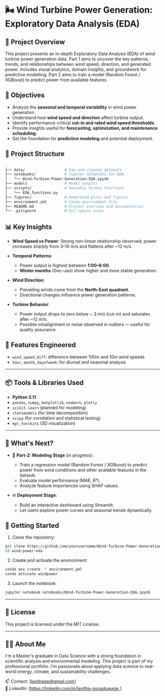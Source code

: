 # 🌬️ Wind Turbine Power Generation: Exploratory Data Analysis (EDA)

## 📌 Project Overview

This project presents an in-depth Exploratory Data Analysis (EDA) of wind turbine power generation data. 
Part 1 aims to uncover the key patterns, trends, and relationships between wind speed, direction, and generated power. 
Includes visual analytics, domain insights, and groundwork for predictive modelling.
Part 2 aims to train a model (Random Forest / XGBoost) to predict power from available features. 



## 🎯 Objectives

- Analyze the **seasonal and temporal variability** in wind power generation.
- Understand how **wind speed and direction** affect turbine output.
- Identify performance-critical **cut-in and rated wind speed thresholds**.
- Provide insights useful for **forecasting, optimization, and maintenance scheduling**.
- Set the foundation for **predictive modeling** and potential deployment.

## 📁 Project Structure

```bash
.
├── data/                  # Raw and cleaned datasets
├── notebooks/             # Jupyter notebooks for EDA
│   └── Wind-Turbine-Power-Generation-EDA.ipynb
├── models                 # Model outputs
├── scripts/               # Reusable Python functions
│   └── EDA_functions.py
├── figures/               # Generated plots and figures
├── environment.yml        # Conda environment file
├── README.md              # Project overview and documentation
└── .gitignore             # Git ignore rules

````

## 📊 Key Insights

* **Wind Speed vs Power**: Strong non-linear relationship observed; power increases sharply from 3–10 m/s and flattens after \~12 m/s.
* **Temporal Patterns**:

  * Power output is highest between **1:00–6:00**.
  * **Winter months** (Dec–Jan) show higher and more stable generation.
* **Wind Direction**:

  * Prevailing winds come from the **North-East quadrant**.
  * Directional changes influence power generation patterns.
* **Turbine Behavior**:

  * Power output drops to zero below ~ 3 m/s (cut-in) and saturates after ~12 m/s.
  * Possible misalignment or noise observed in outliers — useful for quality assurance.

## 📅 Features Engineered

* `wind_speed_diff`: difference between 100m and 10m wind speeds
* `hour`, `month`, `dayofweek`: for diurnal and seasonal analysis

---

## 📦 Tools & Libraries Used

* **Python 3.11**
* `pandas`, `numpy`, `matplotlib`, `seaborn`, `plotly`
* `scikit-learn` (planned for modeling)
* `statsmodels` (for time decomposition)
* `scipy` (for correlation and statistical testing)
* `mpl_toolkits` (3D visualization)

---

## 🧠 What's Next?

* 🔮 **Part-2: Modeling Stage** (in progress):

  * Train a regression model (Random Forest / XGBoost) to predict power from wind conditions and other available features in the dataset.
  * Evaluate model performance (MAE, R²).
  * Analyze feature importances using SHAP values.

* 🌐 **Deployment Stage**:

  * Build an interactive dashboard using Streamlit.
  * Let users explore power curves and seasonal trends dynamically.

## 🚀 Getting Started

1. Clone the repository:

```bash
git clone https://github.com/yourusername/Wind-Turbine-Power-Generations-EDA.git
cd wind-power-eda
```

2. Create and activate the environment:

```bash
conda env create -f environment.yml
conda activate windpower
```

3. Launch the notebook:

```bash
jupyter notebook notebooks/Wind-Turbine-Power-Generation-EDA.ipynb
```

---

## 📄 License

This project is licensed under the MIT License.

---

## 🙋‍♂️ About Me

I'm a Master's graduate in Data Science with a strong foundation in scientific analysis and environmental modeling. 
This project is part of my professional portfolio. 
I'm passionate about applying data science to real-world energy, climate, and sustainability challenges.

📫 Contact: \[[lasithagp@gmail.com](mailto:lasithagp@gmail.com)] <br>
🔗 LinkedIn: \[[https://linkedin.com/in/lasitha-gonaduwage
](https://linkedin.com/in/lasitha-gonaduwage
)]

